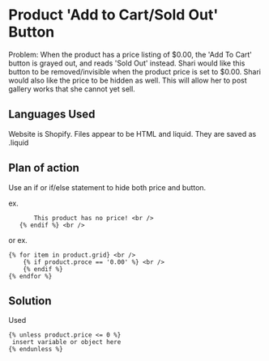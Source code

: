 # Product 'Add to Cart/Sold Out' Button

Problem: When the product has a price listing of $0.00, the 'Add To Cart' button is grayed out, and reads 'Sold Out' instead. Shari would like this button to be removed/invisible when the product price is set to $0.00. Shari would also like the price to be hidden as well. This will allow her to post gallery works that she cannot yet sell.

## Languages Used

Website is Shopify. Files appear to be HTML and liquid. They are saved as .liquid

## Plan of action

Use an if or if/else statement to hide both price and button.

ex.
 ``` {% if product.price == '0.00' %} <br />
        This product has no price! <br />
    {% endif %} <br />
```

or ex.

```
{% for item in product.grid} <br />
    {% if product.proce == '0.00' %} <br />
    {% endif %}
{% endfor %}
```

## Solution

Used 

```
{% unless product.price <= 0 %}
 insert variable or object here
{% endunless %}
```